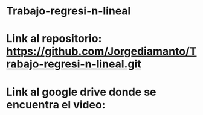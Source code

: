 # Trabajo-regresi-n-lineal

# Link al repositorio: https://github.com/Jorgediamanto/Trabajo-regresi-n-lineal.git


# Link al google drive donde se encuentra el video: 
